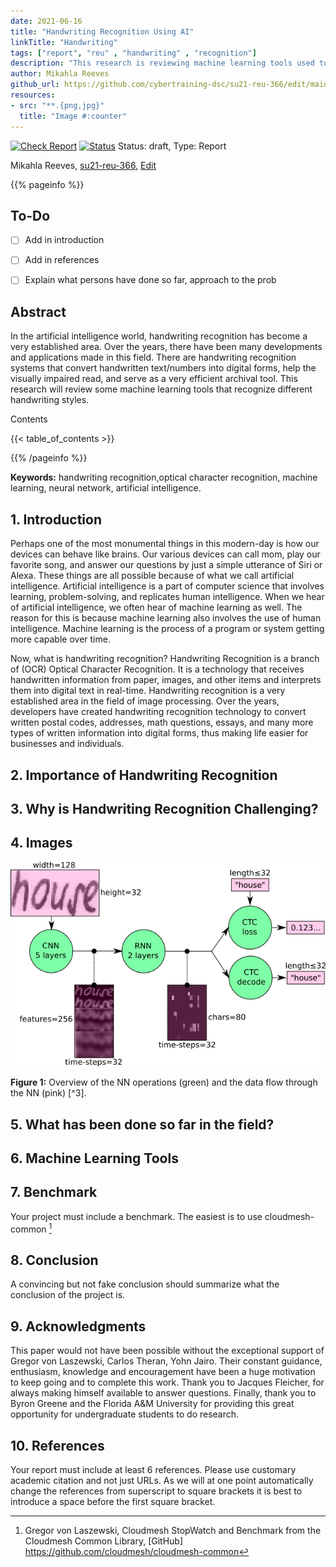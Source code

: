 ```yaml
---
date: 2021-06-16
title: "Handwriting Recognition Using AI"
linkTitle: "Handwriting"
tags: ["report", "reu" , "handwriting" , "recognition"]
description: "This research is reviewing machine learning tools used to identify different handwriting styles."
author: Mikahla Reeves
github_url: https://github.com/cybertraining-dsc/su21-reu-366/edit/main/project/index.md
resources:
- src: "**.{png,jpg}"
  title: "Image #:counter"
---
```


[![Check Report](https://github.com/cybertraining-dsc/su21-reu-366/workflows/Check%20Report/badge.svg)](https://github.com/cybertraining-dsc/su21-reu-366/actions)
[![Status](https://github.com/cybertraining-dsc/su21-reu-366/workflows/Status/badge.svg)](https://github.com/cybertraining-dsc/su21-reu-366/actions)
Status: draft, Type: Report


Mikahla Reeves, [su21-reu-366](https://github.com/cybertraining-dsc/su21-reu-366), [Edit](https://github.com/cybertraining-dsc/su21-reu-366/blob/main/project/index.md)

{{% pageinfo %}}

## To-Do 

- [ ] Add in introduction

- [ ] Add in references

- [ ] Explain what persons have done so far, approach to the prob

## Abstract

In the artificial intelligence world, handwriting recognition has become a very established area. Over the years, 
there have been many developments and applications made in this field. There are handwriting recognition systems 
that convert handwritten text/numbers into digital forms, help the visually impaired read, and serve as a very efficient 
archival tool. This research will review some machine learning tools that recognize different handwriting styles.

Contents

{{< table_of_contents >}}

{{% /pageinfo %}}

**Keywords:** handwriting recognition,optical character recognition, machine learning, neural network, artificial intelligence. 

## 1. Introduction

Perhaps one of the most monumental things in this modern-day is how our devices can behave like brains. Our various devices can call mom, play our favorite song, 
and answer our questions by just a simple utterance of Siri or Alexa. These things are all possible because of what we call artificial intelligence. Artificial 
intelligence is a part of computer science that involves learning, problem-solving, and replicates human intelligence. When we hear of artificial intelligence, 
we often hear of machine learning as well. The reason for this is because machine learning also involves the use of human intelligence. Machine learning is the 
process of a program or system getting more capable over time.

Now, what is handwriting recognition? Handwriting Recognition is a branch of (OCR) Optical Character Recognition. It is a technology that receives handwritten 
information from paper, images, and other items and interprets them into digital text in real-time. Handwriting recognition is a very established area in the 
field of image processing. Over the years, developers have created handwriting recognition technology to convert written postal codes, addresses, math questions,
essays, and many more types of written information into digital forms, thus making life easier for businesses and individuals. 

## 2. Importance of Handwriting Recognition

## 3. Why is Handwriting Recognition Challenging?

## 4. Images

![Figure 1](https://raw.githubusercontent.com/cybertraining-dsc/su21-reu-366/main/project/images/Handwriting_Recognition.png)

**Figure 1:** Overview of the NN operations (green) and the data flow through the NN (pink) [^3].

## 5. What has been done so far in the field?


## 6. Machine Learning Tools

## 7. Benchmark

Your project must include a benchmark. The easiest is to use cloudmesh-common [^2]
 
## 8. Conclusion

A convincing but not fake conclusion should summarize what the conclusion of the project is.

## 9. Acknowledgments

This paper would not have been possible without the exceptional support of Gregor von Laszewski, Carlos Theran, Yohn Jairo. 
Their constant guidance, enthusiasm, knowledge and encouragement have been a huge motivation to keep going and to complete this work.
Thank you to Jacques Fleicher, for always making himself available to answer questions. Finally, thank you to Byron Greene 
and the Florida A&M University for providing this great opportunity for undergraduate students to do research.

## 10. References

Your report must include at least 6 references. Please use customary academic citation and not just URLs. As we will at 
one point automatically change the references from superscript to square brackets it is best to introduce a space before 
the first square bracket.

[^1]: Handwriting Recognition in 2021: In-depth Guide. (n.d.).
      <https://research.aimultiple.com/handwriting-recognition>

[^2]: Gregor von Laszewski, Cloudmesh StopWatch and Benchmark from the Cloudmesh Common Library, [GitHub] 
      <https://github.com/cloudmesh/cloudmesh-common>

